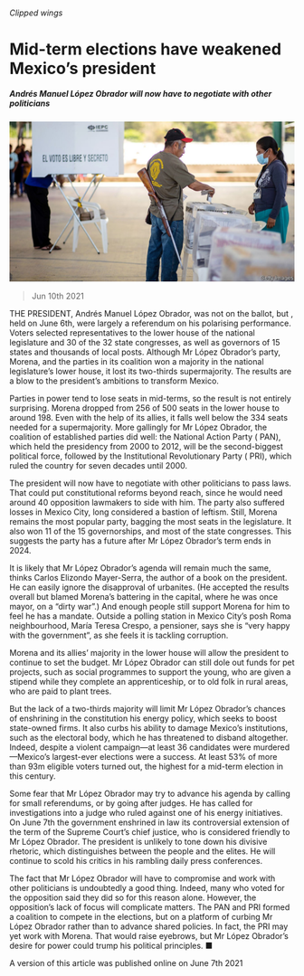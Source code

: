 ###### Clipped wings

# Mid-term elections have weakened Mexico’s president 

##### Andrés Manuel López Obrador will now have to negotiate with other politicians 

![image](images/20210612_amp003.jpg) 

> Jun 10th 2021 

THE PRESIDENT, Andrés Manuel López Obrador, was not on the ballot, but , held on June 6th, were largely a referendum on his polarising performance. Voters selected representatives to the lower house of the national legislature and 30 of the 32 state congresses, as well as governors of 15 states and thousands of local posts. Although Mr López Obrador’s party, Morena, and the parties in its coalition won a majority in the national legislature’s lower house, it lost its two-thirds supermajority. The results are a blow to the president’s ambitions to transform Mexico.

Parties in power tend to lose seats in mid-terms, so the result is not entirely surprising. Morena dropped from 256 of 500 seats in the lower house to around 198. Even with the help of its allies, it falls well below the 334 seats needed for a supermajority. More gallingly for Mr López Obrador, the coalition of established parties did well: the National Action Party ( PAN), which held the presidency from 2000 to 2012, will be the second-biggest political force, followed by the Institutional Revolutionary Party ( PRI), which ruled the country for seven decades until 2000.


The president will now have to negotiate with other politicians to pass laws. That could put constitutional reforms beyond reach, since he would need around 40 opposition lawmakers to side with him. The party also suffered losses in Mexico City, long considered a bastion of leftism. Still, Morena remains the most popular party, bagging the most seats in the legislature. It also won 11 of the 15 governorships, and most of the state congresses. This suggests the party has a future after Mr López Obrador’s term ends in 2024.

It is likely that Mr López Obrador’s agenda will remain much the same, thinks Carlos Elizondo Mayer-Serra, the author of a book on the president. He can easily ignore the disapproval of urbanites. (He accepted the results overall but blamed Morena’s battering in the capital, where he was once mayor, on a “dirty war”.) And enough people still support Morena for him to feel he has a mandate. Outside a polling station in Mexico City’s posh Roma neighbourhood, María Teresa Crespo, a pensioner, says she is “very happy with the government”, as she feels it is tackling corruption.

Morena and its allies’ majority in the lower house will allow the president to continue to set the budget. Mr López Obrador can still dole out funds for pet projects, such as social programmes to support the young, who are given a stipend while they complete an apprenticeship, or to old folk in rural areas, who are paid to plant trees.

But the lack of a two-thirds majority will limit Mr López Obrador’s chances of enshrining in the constitution his energy policy, which seeks to boost state-owned firms. It also curbs his ability to damage Mexico’s institutions, such as the electoral body, which he has threatened to disband altogether. Indeed, despite a violent campaign—at least 36 candidates were murdered—Mexico’s largest-ever elections were a success. At least 53% of more than 93m eligible voters turned out, the highest for a mid-term election in this century.

Some fear that Mr López Obrador may try to advance his agenda by calling for small referendums, or by going after judges. He has called for investigations into a judge who ruled against one of his energy initiatives. On June 7th the government enshrined in law its controversial extension of the term of the Supreme Court’s chief justice, who is considered friendly to Mr López Obrador. The president is unlikely to tone down his divisive rhetoric, which distinguishes between the people and the elites. He will continue to scold his critics in his rambling daily press conferences.

The fact that Mr López Obrador will have to compromise and work with other politicians is undoubtedly a good thing. Indeed, many who voted for the opposition said they did so for this reason alone. However, the opposition’s lack of focus will complicate matters. The PAN and PRI formed a coalition to compete in the elections, but on a platform of curbing Mr López Obrador rather than to advance shared policies. In fact, the PRI may yet work with Morena. That would raise eyebrows, but Mr López Obrador’s desire for power could trump his political principles. ■

A version of this article was published online on June 7th 2021

